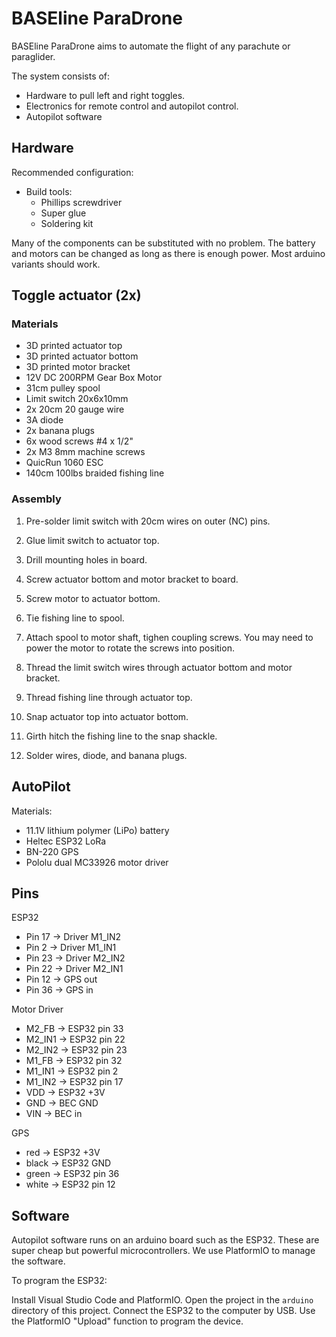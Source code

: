 # BASEline ParaDrone

BASEline ParaDrone aims to automate the flight of any parachute or paraglider.

The system consists of:
 - Hardware to pull left and right toggles.
 - Electronics for remote control and autopilot control.
 - Autopilot software

## Hardware

Recommended configuration:
 - Build tools:
   - Phillips screwdriver
   - Super glue
   - Soldering kit

Many of the components can be substituted with no problem.
The battery and motors can be changed as long as there is enough power.
Most arduino variants should work.

## Toggle actuator (2x)

### Materials

 - 3D printed actuator top
 - 3D printed actuator bottom
 - 3D printed motor bracket
 - 12V DC 200RPM Gear Box Motor
 - 31cm pulley spool
 - Limit switch 20x6x10mm
 - 2x 20cm 20 gauge wire
 - 3A diode
 - 2x banana plugs
 - 6x wood screws #4 x 1/2"
 - 2x M3 8mm machine screws
 - QuicRun 1060 ESC
 - 140cm 100lbs braided fishing line

### Assembly

1. Pre-solder limit switch with 20cm wires on outer (NC) pins.

2. Glue limit switch to actuator top.

3. Drill mounting holes in board.

4. Screw actuator bottom and motor bracket to board.

5. Screw motor to actuator bottom.

6. Tie fishing line to spool.

7. Attach spool to motor shaft, tighen coupling screws. You may need to power the motor to rotate the screws into position.

8. Thread the limit switch wires through actuator bottom and motor bracket.

9. Thread fishing line through actuator top.

10. Snap actuator top into actuator bottom.

11. Girth hitch the fishing line to the snap shackle.

12. Solder wires, diode, and banana plugs.

## AutoPilot

Materials:

 - 11.1V lithium polymer (LiPo) battery
 - Heltec ESP32 LoRa
 - BN-220 GPS
 - Pololu dual MC33926 motor driver

## Pins

ESP32
 - Pin 17 -> Driver M1_IN2
 - Pin 2 -> Driver M1_IN1
 - Pin 23 -> Driver M2_IN2
 - Pin 22 -> Driver M2_IN1
 - Pin 12 -> GPS out
 - Pin 36 -> GPS in

Motor Driver
 - M2_FB -> ESP32 pin 33
 - M2_IN1 -> ESP32 pin 22
 - M2_IN2 -> ESP32 pin 23
 - M1_FB -> ESP32 pin 32
 - M1_IN1 -> ESP32 pin 2
 - M1_IN2 -> ESP32 pin 17
 - VDD -> ESP32 +3V
 - GND -> BEC GND
 - VIN -> BEC in

GPS
 - red -> ESP32 +3V
 - black -> ESP32 GND
 - green -> ESP32 pin 36
 - white -> ESP32 pin 12

## Software

Autopilot software runs on an arduino board such as the ESP32. These are super cheap but powerful microcontrollers. We use PlatformIO to manage the software.

To program the ESP32:

Install Visual Studio Code and PlatformIO.
Open the project in the `arduino` directory of this project.
Connect the ESP32 to the computer by USB.
Use the PlatformIO "Upload" function to program the device.
